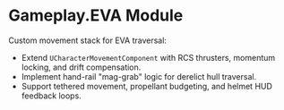 # Gameplay.EVA Module

Custom movement stack for EVA traversal:

- Extend `UCharacterMovementComponent` with RCS thrusters, momentum locking, and drift compensation.
- Implement hand-rail "mag-grab" logic for derelict hull traversal.
- Support tethered movement, propellant budgeting, and helmet HUD feedback loops.
